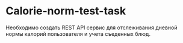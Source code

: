 # Calorie-norm-test-task
Необходимо создать REST API сервис для отслеживания дневной нормы калорий пользователя и учета съеденных блюд.
